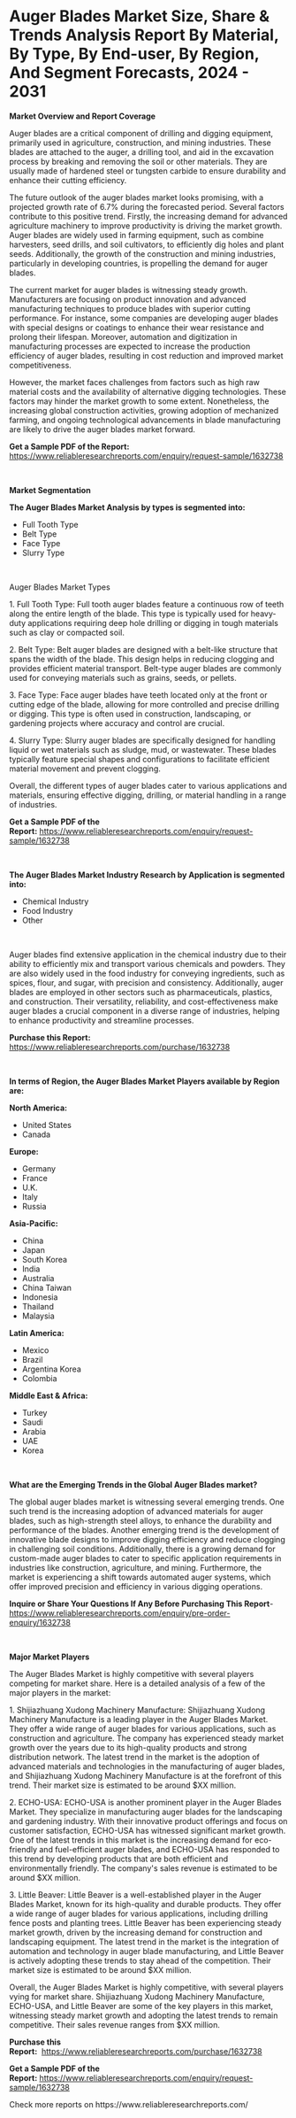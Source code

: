 <p><h1>Auger Blades Market Size, Share & Trends Analysis Report By Material, By Type, By End-user, By Region, And Segment Forecasts, 2024 - 2031</h1></p><p><strong>Market Overview and Report Coverage</strong></p>
<p><p>Auger blades are a critical component of drilling and digging equipment, primarily used in agriculture, construction, and mining industries. These blades are attached to the auger, a drilling tool, and aid in the excavation process by breaking and removing the soil or other materials. They are usually made of hardened steel or tungsten carbide to ensure durability and enhance their cutting efficiency.</p><p>The future outlook of the auger blades market looks promising, with a projected growth rate of 6.7% during the forecasted period. Several factors contribute to this positive trend. Firstly, the increasing demand for advanced agriculture machinery to improve productivity is driving the market growth. Auger blades are widely used in farming equipment, such as combine harvesters, seed drills, and soil cultivators, to efficiently dig holes and plant seeds. Additionally, the growth of the construction and mining industries, particularly in developing countries, is propelling the demand for auger blades.</p><p>The current market for auger blades is witnessing steady growth. Manufacturers are focusing on product innovation and advanced manufacturing techniques to produce blades with superior cutting performance. For instance, some companies are developing auger blades with special designs or coatings to enhance their wear resistance and prolong their lifespan. Moreover, automation and digitization in manufacturing processes are expected to increase the production efficiency of auger blades, resulting in cost reduction and improved market competitiveness.</p><p>However, the market faces challenges from factors such as high raw material costs and the availability of alternative digging technologies. These factors may hinder the market growth to some extent. Nonetheless, the increasing global construction activities, growing adoption of mechanized farming, and ongoing technological advancements in blade manufacturing are likely to drive the auger blades market forward.</p></p>
<p><strong>Get a Sample PDF of the Report:</strong> <a href="https://www.reliableresearchreports.com/enquiry/request-sample/1632738">https://www.reliableresearchreports.com/enquiry/request-sample/1632738</a></p>
<p>&nbsp;</p>
<p><strong>Market Segmentation</strong></p>
<p><strong>The Auger Blades Market Analysis by types is segmented into:</strong></p>
<p><ul><li>Full Tooth Type</li><li>Belt Type</li><li>Face Type</li><li>Slurry Type</li></ul></p>
<p>&nbsp;</p>
<p><p>Auger Blades Market Types</p><p>1. Full Tooth Type: Full tooth auger blades feature a continuous row of teeth along the entire length of the blade. This type is typically used for heavy-duty applications requiring deep hole drilling or digging in tough materials such as clay or compacted soil.</p><p>2. Belt Type: Belt auger blades are designed with a belt-like structure that spans the width of the blade. This design helps in reducing clogging and provides efficient material transport. Belt-type auger blades are commonly used for conveying materials such as grains, seeds, or pellets.</p><p>3. Face Type: Face auger blades have teeth located only at the front or cutting edge of the blade, allowing for more controlled and precise drilling or digging. This type is often used in construction, landscaping, or gardening projects where accuracy and control are crucial.</p><p>4. Slurry Type: Slurry auger blades are specifically designed for handling liquid or wet materials such as sludge, mud, or wastewater. These blades typically feature special shapes and configurations to facilitate efficient material movement and prevent clogging.</p><p>Overall, the different types of auger blades cater to various applications and materials, ensuring effective digging, drilling, or material handling in a range of industries.</p></p>
<p><strong>Get a Sample PDF of the Report:</strong>&nbsp;<a href="https://www.reliableresearchreports.com/enquiry/request-sample/1632738">https://www.reliableresearchreports.com/enquiry/request-sample/1632738</a></p>
<p>&nbsp;</p>
<p><strong>The Auger Blades Market Industry Research by Application is segmented into:</strong></p>
<p><ul><li>Chemical Industry</li><li>Food Industry</li><li>Other</li></ul></p>
<p>&nbsp;</p>
<p><p>Auger blades find extensive application in the chemical industry due to their ability to efficiently mix and transport various chemicals and powders. They are also widely used in the food industry for conveying ingredients, such as spices, flour, and sugar, with precision and consistency. Additionally, auger blades are employed in other sectors such as pharmaceuticals, plastics, and construction. Their versatility, reliability, and cost-effectiveness make auger blades a crucial component in a diverse range of industries, helping to enhance productivity and streamline processes.</p></p>
<p><strong>Purchase this Report:</strong>&nbsp; <a href="https://www.reliableresearchreports.com/purchase/1632738">https://www.reliableresearchreports.com/purchase/1632738</a></p>
<p>&nbsp;</p>
<p><strong>In terms of Region, the Auger Blades Market Players available by Region are:</strong></p>
<p>
    <p> <strong> North America: </strong>
        <ul>
            <li>United States</li>
            <li>Canada</li>
        </ul>
        </p> 
    <p> <strong> Europe: </strong>
        <ul>
            <li>Germany</li>
            <li>France</li>
            <li>U.K.</li>
            <li>Italy</li>
            <li>Russia</li>
        </ul>
        </p> 
    <p> <strong> Asia-Pacific: </strong>
        <ul>
            <li>China</li>
            <li>Japan</li>
            <li>South Korea</li>
            <li>India</li>
            <li>Australia</li>
            <li>China Taiwan</li>
            <li>Indonesia</li>
            <li>Thailand</li>
            <li>Malaysia</li>
        </ul>
        </p> 
    <p> <strong> Latin America: </strong>
        <ul>
            <li>Mexico</li>
            <li>Brazil</li>
            <li>Argentina Korea</li>
            <li>Colombia</li>
        </ul>
        </p> 
    <p> <strong> Middle East & Africa: </strong>
        <ul>
            <li>Turkey</li>
            <li>Saudi</li>
            <li>Arabia</li>
            <li>UAE</li>
            <li>Korea</li>
        </ul>
    </p>
    </p>
<p>&nbsp;</p>
<p><strong>What are the Emerging Trends in the Global Auger Blades market?</strong></p>
<p><p>The global auger blades market is witnessing several emerging trends. One such trend is the increasing adoption of advanced materials for auger blades, such as high-strength steel alloys, to enhance the durability and performance of the blades. Another emerging trend is the development of innovative blade designs to improve digging efficiency and reduce clogging in challenging soil conditions. Additionally, there is a growing demand for custom-made auger blades to cater to specific application requirements in industries like construction, agriculture, and mining. Furthermore, the market is experiencing a shift towards automated auger systems, which offer improved precision and efficiency in various digging operations.</p></p>
<p><strong>Inquire or Share Your Questions If Any Before Purchasing This Report</strong>- <a href="https://www.reliableresearchreports.com/enquiry/pre-order-enquiry/1632738">https://www.reliableresearchreports.com/enquiry/pre-order-enquiry/1632738</a></p>
<p>&nbsp;</p>
<p><strong>Major Market Players</strong></p>
<p><p>The Auger Blades Market is highly competitive with several players competing for market share. Here is a detailed analysis of a few of the major players in the market:</p><p>1. Shijiazhuang Xudong Machinery Manufacture: Shijiazhuang Xudong Machinery Manufacture is a leading player in the Auger Blades Market. They offer a wide range of auger blades for various applications, such as construction and agriculture. The company has experienced steady market growth over the years due to its high-quality products and strong distribution network. The latest trend in the market is the adoption of advanced materials and technologies in the manufacturing of auger blades, and Shijiazhuang Xudong Machinery Manufacture is at the forefront of this trend. Their market size is estimated to be around $XX million.</p><p>2. ECHO-USA: ECHO-USA is another prominent player in the Auger Blades Market. They specialize in manufacturing auger blades for the landscaping and gardening industry. With their innovative product offerings and focus on customer satisfaction, ECHO-USA has witnessed significant market growth. One of the latest trends in this market is the increasing demand for eco-friendly and fuel-efficient auger blades, and ECHO-USA has responded to this trend by developing products that are both efficient and environmentally friendly. The company's sales revenue is estimated to be around $XX million.</p><p>3. Little Beaver: Little Beaver is a well-established player in the Auger Blades Market, known for its high-quality and durable products. They offer a wide range of auger blades for various applications, including drilling fence posts and planting trees. Little Beaver has been experiencing steady market growth, driven by the increasing demand for construction and landscaping equipment. The latest trend in the market is the integration of automation and technology in auger blade manufacturing, and Little Beaver is actively adopting these trends to stay ahead of the competition. Their market size is estimated to be around $XX million.</p><p>Overall, the Auger Blades Market is highly competitive, with several players vying for market share. Shijiazhuang Xudong Machinery Manufacture, ECHO-USA, and Little Beaver are some of the key players in this market, witnessing steady market growth and adopting the latest trends to remain competitive. Their sales revenue ranges from $XX million.</p></p>
<p><strong>Purchase this Report:</strong>&nbsp;&nbsp;<a href="https://www.reliableresearchreports.com/purchase/1632738">https://www.reliableresearchreports.com/purchase/1632738</a></p>
<p></p>
<p><strong>Get a Sample PDF of the Report:</strong>&nbsp;<a href="https://www.reliableresearchreports.com/enquiry/request-sample/1632738">https://www.reliableresearchreports.com/enquiry/request-sample/1632738</a></p>
<p>Check more reports on https://www.reliableresearchreports.com/</p>